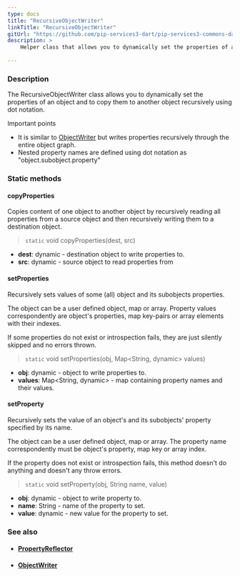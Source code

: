 ```yaml
---
type: docs
title: "RecursiveObjectWriter"
linkTitle: "RecursiveObjectWriter"
gitUrl: "https://github.com/pip-services3-dart/pip-services3-commons-dart"
description: >
    Helper class that allows you to dynamically set the properties of an object recursively using "dot" notation.
 
---
```


### Description

The RecursiveObjectWriter class allows you to dynamically set the properties of an object and to copy them to another object recursively using dot notation.

Important points

- It is similar to [ObjectWriter](../object_writer) but writes properties recursively through the entire object graph. 
- Nested property names are defined using dot notation as "object.subobject.property"

### Static methods

#### copyProperties
Copies content of one object to another object
by recursively reading all properties from a source object
and then recursively writing them to a destination object.

> `static` void copyProperties(dest, src)

- **dest**: dynamic - destination object to write properties to.
- **src**: dynamic - source object to read properties from


#### setProperties
Recursively sets values of some (all) object and its subobjects properties.

The object can be a user defined object, map or array.
Property values correspondently are object's properties,
map key-pairs or array elements with their indexes.
 
If some properties do not exist or introspection fails, 
they are just silently skipped and no errors thrown.

> `static` void setProperties(obj, Map\<String, dynamic\> values)

- **obj**: dynamic - object to write properties to. 
- **values**: Map\<String, dynamic\> - map containing property names and their values.


#### setProperty
Recursively sets the value of an object's and its subobjects' property specified by its name.

The object can be a user defined object, map or array.
The property name correspondently must be object's property,
map key or array index.

If the property does not exist or introspection fails,
this method doesn't do anything and doesn't any throw errors.

> `static` void setProperty(obj, String name, value)

- **obj**: dynamic - object to write property to.
- **name**: String - name of the property to set.
- **value**: dynamic - new value for the property to set.



### See also
- #### [PropertyReflector](../property_reflector)
- #### [ObjectWriter](../object_writer)
